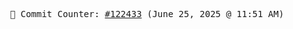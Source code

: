 <p align="center">
    <samp>
        📮 Commit Counter: <a href="https://github.com/Javascript-void0/Javascript-void0/commits/main">#122433</a> (June 25, 2025 @ 11:51 AM)
    </samp>
</p>